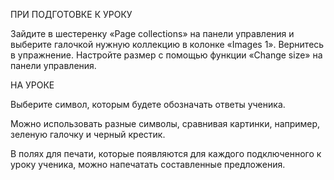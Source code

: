 ПРИ ПОДГОТОВКЕ К УРОКУ

Зайдите в шестеренку «Page collections» на панели управления и выберите галочкой нужную коллекцию в колонке «Images 1». Вернитесь в упражнение. Настройте размер с помощью функции «Change size» на панели управления.

НА УРОКЕ

Выберите символ, которым будете обозначать ответы ученика. 

Можно использовать разные символы, сравнивая картинки, например, зеленую галочку и черный крестик.

В полях для печати, которые появляются для каждого подключенного к уроку ученика, можно напечатать составленные предложения.
